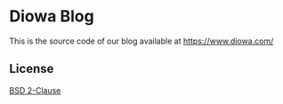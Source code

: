 # Diowa Blog

This is the source code of our blog available at https://www.diowa.com/

## License

[BSD 2-Clause](https://opensource.org/licenses/BSD-2-Clause)
